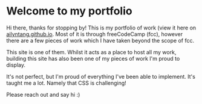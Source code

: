 # Welcome to my portfolio
Hi there, thanks for stopping by! This is my portfolio of work (view it here on [ailyntang.github.io](http://ailyntang.github.io). Most of it is through freeCodeCamp (fcc), however there are a few pieces of work which I have taken beyond the scope of fcc.

This site is one of them. Whilst it acts as a place to host all my work, building this site has also been one of my pieces of work I'm proud to display.

It's not perfect, but I'm proud of everything I've been able to implement. It's taught me a lot. Namely that CSS is challenging! 

Please reach out and say hi :)


